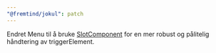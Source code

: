 ```yaml
---
"@fremtind/jokul": patch
---
```


Endret Menu til å bruke [SlotComponent](https://github.com/fremtind/jokul/blob/main/packages/jokul/src/utilities/polymorphism/SlotComponent.tsx) for en mer robust og pålitelig håndtering av triggerElement.
